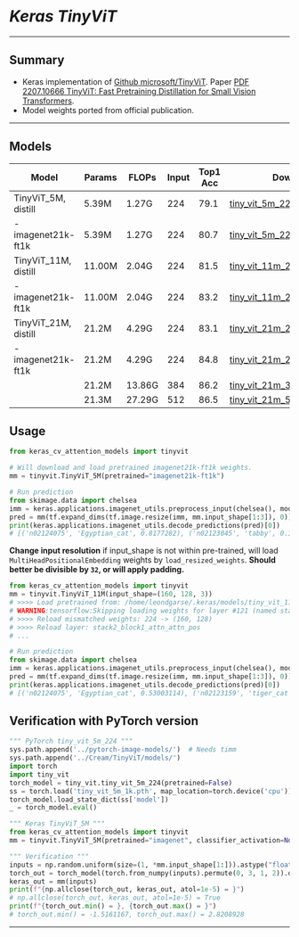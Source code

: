 # ___Keras TinyViT___
***

## Summary
  - Keras implementation of [Github microsoft/TinyViT](https://github.com/microsoft/Cream/tree/main/TinyViT). Paper [PDF 2207.10666 TinyViT: Fast Pretraining Distillation for Small Vision Transformers](https://arxiv.org/pdf/2207.10666.pdf).
  - Model weights ported from official publication.
***

## Models
  | Model                | Params | FLOPs  | Input | Top1 Acc | Download |
  | -------------------- | ------ | ------ | ----- | -------- | -------- |
  | TinyViT_5M, distill  | 5.39M  | 1.27G  | 224   | 79.1     | [tiny_vit_5m_224_imagenet.h5](https://github.com/leondgarse/keras_cv_attention_models/releases/download/tinyvit/tiny_vit_5m_224_imagenet.h5)      |
  | - imagenet21k-ft1k   | 5.39M  | 1.27G  | 224   | 80.7     | [tiny_vit_5m_224_21k.h5](https://github.com/leondgarse/keras_cv_attention_models/releases/download/tinyvit/tiny_vit_5m_224_imagenet21k-ft1k.h5)   |
  | TinyViT_11M, distill | 11.00M | 2.04G  | 224   | 81.5     | [tiny_vit_11m_224_imagenet.h5](https://github.com/leondgarse/keras_cv_attention_models/releases/download/tinyvit/tiny_vit_11m_224_imagenet.h5)    |
  | - imagenet21k-ft1k   | 11.00M | 2.04G  | 224   | 83.2     | [tiny_vit_11m_224_21k.h5](https://github.com/leondgarse/keras_cv_attention_models/releases/download/tinyvit/tiny_vit_11m_224_imagenet21k-ft1k.h5) |
  | TinyViT_21M, distill | 21.2M  | 4.29G  | 224   | 83.1     | [tiny_vit_21m_224_imagenet.h5](https://github.com/leondgarse/keras_cv_attention_models/releases/download/tinyvit/tiny_vit_21m_224_imagenet.h5)    |
  | - imagenet21k-ft1k   | 21.2M  | 4.29G  | 224   | 84.8     | [tiny_vit_21m_224_21k.h5](https://github.com/leondgarse/keras_cv_attention_models/releases/download/tinyvit/tiny_vit_21m_224_imagenet21k-ft1k.h5) |
  |                      | 21.2M  | 13.86G | 384   | 86.2     | [tiny_vit_21m_384_21k.h5](https://github.com/leondgarse/keras_cv_attention_models/releases/download/tinyvit/tiny_vit_21m_384_imagenet21k-ft1k.h5) |
  |                      | 21.3M  | 27.29G | 512   | 86.5     | [tiny_vit_21m_512_21k.h5](https://github.com/leondgarse/keras_cv_attention_models/releases/download/tinyvit/tiny_vit_21m_512_imagenet21k-ft1k.h5) |
## Usage
  ```py
  from keras_cv_attention_models import tinyvit

  # Will download and load pretrained imagenet21k-ft1k weights.
  mm = tinyvit.TinyViT_5M(pretrained="imagenet21k-ft1k")

  # Run prediction
  from skimage.data import chelsea
  imm = keras.applications.imagenet_utils.preprocess_input(chelsea(), mode='torch') # Chelsea the cat
  pred = mm(tf.expand_dims(tf.image.resize(imm, mm.input_shape[1:3]), 0)).numpy()
  print(keras.applications.imagenet_utils.decode_predictions(pred)[0])
  # [('n02124075', 'Egyptian_cat', 0.8177282), ('n02123045', 'tabby', 0.100739196), ...]
  ```
  **Change input resolution** if input_shape is not within pre-trained, will load `MultiHeadPositionalEmbedding` weights by `load_resized_weights`. **Should better be divisible by `32`, or will apply padding.**
  ```py
  from keras_cv_attention_models import tinyvit
  mm = tinyvit.TinyViT_11M(input_shape=(160, 128, 3))
  # >>>> Load pretrained from: /home/leondgarse/.keras/models/tiny_vit_11m_224_imagenet21k-ft1k.h5
  # WARNING:tensorflow:Skipping loading weights for layer #121 (named stack3_block1_attn_attn_pos) due to mismatch in shape ...
  # >>>> Reload mismatched weights: 224 -> (160, 128)
  # >>>> Reload layer: stack2_block1_attn_attn_pos
  # ...

  # Run prediction
  from skimage.data import chelsea
  imm = keras.applications.imagenet_utils.preprocess_input(chelsea(), mode='torch') # Chelsea the cat
  pred = mm(tf.expand_dims(tf.image.resize(imm, mm.input_shape[1:3]), 0)).numpy()
  print(keras.applications.imagenet_utils.decode_predictions(pred)[0])
  # [('n02124075', 'Egyptian_cat', 0.53003114), ('n02123159', 'tiger_cat', 0.13526095), ...]
  ```
## Verification with PyTorch version
  ```py
  """ PyTorch tiny_vit_5m_224 """
  sys.path.append('../pytorch-image-models/')  # Needs timm
  sys.path.append('../Cream/TinyViT/models/')
  import torch
  import tiny_vit
  torch_model = tiny_vit.tiny_vit_5m_224(pretrained=False)
  ss = torch.load('tiny_vit_5m_1k.pth', map_location=torch.device('cpu'))
  torch_model.load_state_dict(ss['model'])
  _ = torch_model.eval()

  """ Keras TinyViT_5M """
  from keras_cv_attention_models import tinyvit
  mm = tinyvit.TinyViT_5M(pretrained="imagenet", classifier_activation=None)

  """ Verification """
  inputs = np.random.uniform(size=(1, *mm.input_shape[1:])).astype("float32")
  torch_out = torch_model(torch.from_numpy(inputs).permute(0, 3, 1, 2)).detach().numpy()
  keras_out = mm(inputs)
  print(f"{np.allclose(torch_out, keras_out, atol=1e-5) = }")
  # np.allclose(torch_out, keras_out, atol=1e-5) = True
  print(f"{torch_out.min() = }, {torch_out.max() = }")
  # torch_out.min() = -1.5161167, torch_out.max() = 2.8208928
  ```
***
